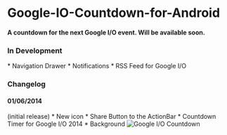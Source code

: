 Google-IO-Countdown-for-Android
================================

<b>A countdown for the next Google I/O event. Will be available soon.</b>

<h3>In Development</h3>
* Navigation Drawer
* Notifications
* RSS Feed for Google I/O

<h3>Changelog</h3>
<h4>01/06/2014</h4> (initial release)
* New icon
* Share Button to the ActionBar
* Countdown Timer for Google I/O 2014
* Background

<img src="http://i.imgur.com/dCfj9NN.png" alt="Google I/O Countdown">
